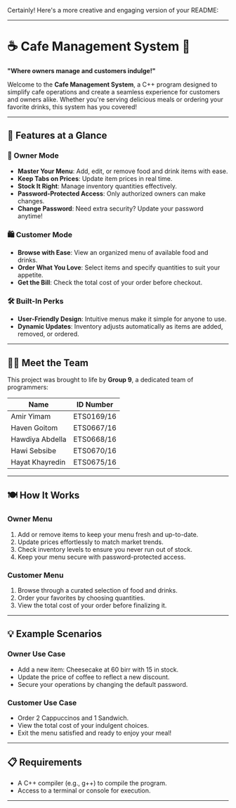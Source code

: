 Certainly! Here's a more creative and engaging version of your README:

---

# ☕️ Cafe Management System 🍴  
**"Where owners manage and customers indulge!"**

Welcome to the **Cafe Management System**, a C++ program designed to simplify cafe operations and create a seamless experience for customers and owners alike. Whether you're serving delicious meals or ordering your favorite drinks, this system has you covered!

---

## 🌟 Features at a Glance  

### 🔑 Owner Mode  
- **Master Your Menu**: Add, edit, or remove food and drink items with ease.  
- **Keep Tabs on Prices**: Update item prices in real time.  
- **Stock It Right**: Manage inventory quantities effectively.  
- **Password-Protected Access**: Only authorized owners can make changes.  
- **Change Password**: Need extra security? Update your password anytime!  

### 🛍️ Customer Mode  
- **Browse with Ease**: View an organized menu of available food and drinks.  
- **Order What You Love**: Select items and specify quantities to suit your appetite.  
- **Get the Bill**: Check the total cost of your order before checkout.  

### 🛠️ Built-In Perks  
- **User-Friendly Design**: Intuitive menus make it simple for anyone to use.  
- **Dynamic Updates**: Inventory adjusts automatically as items are added, removed, or ordered.  

---

## 👨‍🍳 Meet the Team  
This project was brought to life by **Group 9**, a dedicated team of programmers:  

| **Name**           | **ID Number**   |  
|---------------------|-----------------|  
| Amir Yimam          | ETS0169/16      |  
| Haven Goitom        | ETS0667/16      |  
| Hawdiya Abdella     | ETS0668/16      |  
| Hawi Sebsibe        | ETS0670/16      |  
| Hayat Khayredin     | ETS0675/16      |  

---

## 🍽️ How It Works  

### Owner Menu  
1. Add or remove items to keep your menu fresh and up-to-date.  
2. Update prices effortlessly to match market trends.  
3. Check inventory levels to ensure you never run out of stock.  
4. Keep your menu secure with password-protected access.  

### Customer Menu  
1. Browse through a curated selection of food and drinks.  
2. Order your favorites by choosing quantities.  
3. View the total cost of your order before finalizing it.  

---

## 💡 Example Scenarios  

### **Owner Use Case**  
- Add a new item: Cheesecake at 60 birr with 15 in stock.  
- Update the price of coffee to reflect a new discount.  
- Secure your operations by changing the default password.  

### **Customer Use Case**  
- Order 2 Cappuccinos and 1 Sandwich.  
- View the total cost of your indulgent choices.  
- Exit the menu satisfied and ready to enjoy your meal!  

---

## 📋 Requirements  
- A C++ compiler (e.g., g++) to compile the program.  
- Access to a terminal or console for execution.  

---

